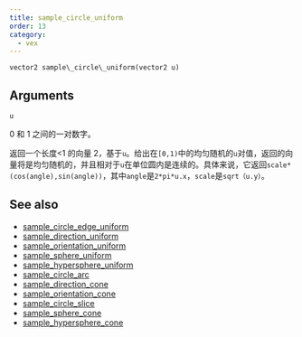 ```yaml
---
title: sample_circle_uniform
order: 13
category:
  - vex
---
```


`vector2 sample\_circle\_uniform(vector2 u)`

## Arguments

`u`

0 和 1 之间的一对数字。

返回一个长度<1 的向量 2，基于`u`。给出在`[0,1)`中的均匀随机的`u`对值，返回的向量将是均匀随机的，并且相对于`u`在单位圆内是连续的。具体来说，它返回`scale*(cos(angle),sin(angle))`，其中`angle`是`2*pi*u.x`，`scale`是`sqrt（u.y）`。

## See also

- [sample_circle_edge_uniform](sample_circle_edge_uniform.html)
- [sample_direction_uniform](sample_direction_uniform.html)
- [sample_orientation_uniform](sample_orientation_uniform.html)
- [sample_sphere_uniform](sample_sphere_uniform.html)
- [sample_hypersphere_uniform](sample_hypersphere_uniform.html)
- [sample_circle_arc](sample_circle_arc.html)
- [sample_direction_cone](sample_direction_cone.html)
- [sample_orientation_cone](sample_orientation_cone.html)
- [sample_circle_slice](sample_circle_slice.html)
- [sample_sphere_cone](sample_sphere_cone.html)
- [sample_hypersphere_cone](sample_hypersphere_cone.html)
